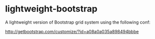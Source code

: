 # lightweight-bootstrap

A lightweight version of Bootstrap grid system using the following conf:

http://getbootstrap.com/customize/?id=a08a0a035a898494bbbe
